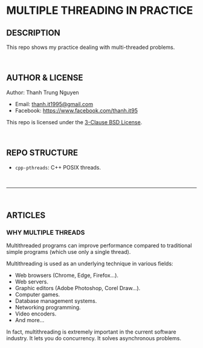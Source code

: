 # MULTIPLE THREADING IN PRACTICE

## DESCRIPTION

This repo shows my practice dealing with multi-threaded problems.

&nbsp;

## AUTHOR & LICENSE

Author: Thanh Trung Nguyen

- Email: thanh.it1995@gmail.com
- Facebook: <https://www.facebook.com/thanh.it95>

This repo is licensed under the [3-Clause BSD License](LICENSE.txt).

&nbsp;

## REPO STRUCTURE

- ```cpp-pthreads```: C++ POSIX threads.

&nbsp;

---

&nbsp;

## ARTICLES

### WHY MULTIPLE THREADS

Multithreaded programs can improve performance compared to traditional simple programs (which use only a single thread).

Multithreading is used as an underlying technique in various fields:

- Web browsers (Chrome, Edge, Firefox...).
- Web servers.
- Graphic editors (Adobe Photoshop, Corel Draw...).
- Computer games.
- Database management systems.
- Networking programming.
- Video encoders.
- And more...

In fact, multithreading is extremely important in the current software industry. It lets you do concurrency. It solves asynchronous problems.
